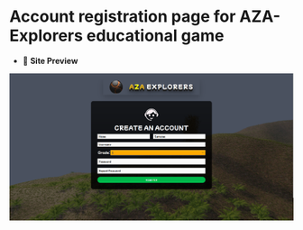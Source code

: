 # Account registration page for AZA-Explorers educational game

- 🔭 **Site Preview**

<p align="center"> 
  <a>
    <img src="docs/preview.png" width="800" alt="preview.png">
  </a>
